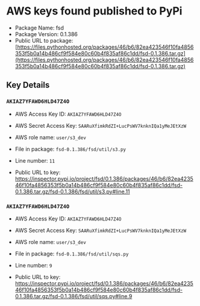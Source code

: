 # AWS keys found published to PyPi

* Package Name: fsd
* Package Version: 0.1.386
* Public URL to package: [https://files.pythonhosted.org/packages/46/b6/82ea423546f10fa4856353f5b0a14b486cf9f584e80c60b4f835af86c1dd/fsd-0.1.386.tar.gz](https://files.pythonhosted.org/packages/46/b6/82ea423546f10fa4856353f5b0a14b486cf9f584e80c60b4f835af86c1dd/fsd-0.1.386.tar.gz)

## Key Details

### `AKIAZ7YFAWD6HLD47Z4O`

* AWS Access Key ID: `AKIAZ7YFAWD6HLD47Z4O`
* AWS Secret Access Key: `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` 
* AWS role name: `user/s3_dev`
* File in package: `fsd-0.1.386/fsd/util/s3.py`
* Line number: `11`

* Public URL to key: https://inspector.pypi.io/project/fsd/0.1.386/packages/46/b6/82ea423546f10fa4856353f5b0a14b486cf9f584e80c60b4f835af86c1dd/fsd-0.1.386.tar.gz/fsd-0.1.386/fsd/util/s3.py#line.11



### `AKIAZ7YFAWD6HLD47Z4O`

* AWS Access Key ID: `AKIAZ7YFAWD6HLD47Z4O`
* AWS Secret Access Key: `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` 
* AWS role name: `user/s3_dev`
* File in package: `fsd-0.1.386/fsd/util/sqs.py`
* Line number: `9`

* Public URL to key: https://inspector.pypi.io/project/fsd/0.1.386/packages/46/b6/82ea423546f10fa4856353f5b0a14b486cf9f584e80c60b4f835af86c1dd/fsd-0.1.386.tar.gz/fsd-0.1.386/fsd/util/sqs.py#line.9


